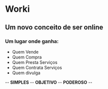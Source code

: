 # **Worki**

## Um novo conceito de ser online

### Um lugar onde ganha:
- Quem Vende
- Quem Compra
- Quem Presta Serviços
- Quem Contrata Serviços
- Quem divulga

-- **SIMPLES** --  **OBJETIVO** -- **PODEROSO** --

